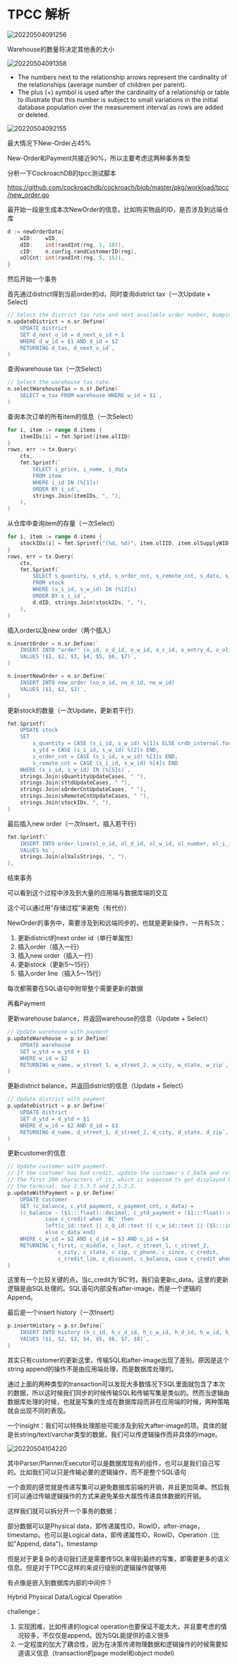 # TPCC 解析

![20220504091256](https://picsheep.oss-cn-beijing.aliyuncs.com/pic/20220504091256.png)

Warehouse的数量将决定其他表的大小

![20220504091358](https://picsheep.oss-cn-beijing.aliyuncs.com/pic/20220504091358.png)

* The numbers next to the relationship arrows represent the cardinality of the relationships (average number of children per parent).
* The plus (+) symbol is used after the cardinality of a relationship or table to illustrate that this number is subject to small variations in the initial database population over the measurement interval as rows are added or deleted.

![20220504092155](https://picsheep.oss-cn-beijing.aliyuncs.com/pic/20220504092155.png)

最大情况下New-Order占45%

New-Order和Payment共接近90%，所以主要考虑这两种事务类型

分析一下CockroachDB的tpcc测试脚本

https://github.com/cockroachdb/cockroach/blob/master/pkg/workload/tpcc/new_order.go

最开始一段是生成本次NewOrder的信息，比如购买物品的ID，是否涉及到远端仓库

```go
d := newOrderData{
    wID:    wID,
    dID:    int(randInt(rng, 1, 10)),
    cID:    n.config.randCustomerID(rng),
    oOlCnt: int(randInt(rng, 5, 15)),
}
```

然后开始一个事务

首先通过district得到当前order的id，同时查询district tax（一次Update + Select)

```go
// Select the district tax rate and next available order number, bumping it.
n.updateDistrict = n.sr.Define(`
    UPDATE district
    SET d_next_o_id = d_next_o_id + 1
    WHERE d_w_id = $1 AND d_id = $2
    RETURNING d_tax, d_next_o_id`,
)
```

查询warehouse tax（一次Select）

```go
// Select the warehouse tax rate.
n.selectWarehouseTax = n.sr.Define(`
    SELECT w_tax FROM warehouse WHERE w_id = $1`,
)
```

查询本次订单的所有item的信息（一次Select）

```go
for i, item := range d.items {
    itemIDs[i] = fmt.Sprint(item.olIID)
}
rows, err := tx.Query(
    ctx,
    fmt.Sprintf(`
        SELECT i_price, i_name, i_data
        FROM item
        WHERE i_id IN (%[1]s)
        ORDER BY i_id`,
        strings.Join(itemIDs, ", "),
    ),
)
```

从仓库中查询item的存量（一次Select）

```go
for i, item := range d.items {
    stockIDs[i] = fmt.Sprintf("(%d, %d)", item.olIID, item.olSupplyWID)
}
rows, err = tx.Query(
    ctx,
    fmt.Sprintf(`
        SELECT s_quantity, s_ytd, s_order_cnt, s_remote_cnt, s_data, s_dist_%02[1]d
        FROM stock
        WHERE (s_i_id, s_w_id) IN (%[2]s)
        ORDER BY s_i_id`,
        d.dID, strings.Join(stockIDs, ", "),
    ),
)
```

插入order以及new order（两个插入）

```go
n.insertOrder = n.sr.Define(`
    INSERT INTO "order" (o_id, o_d_id, o_w_id, o_c_id, o_entry_d, o_ol_cnt, o_all_local)
    VALUES ($1, $2, $3, $4, $5, $6, $7)`,
)

n.insertNewOrder = n.sr.Define(`
    INSERT INTO new_order (no_o_id, no_d_id, no_w_id)
    VALUES ($1, $2, $3)`,
)

```

更新stock的数量（一次Update，更新若干行）

```go
fmt.Sprintf(`
    UPDATE stock
    SET
        s_quantity = CASE (s_i_id, s_w_id) %[1]s ELSE crdb_internal.force_error('', 'unknown case') END,
        s_ytd = CASE (s_i_id, s_w_id) %[2]s END,
        s_order_cnt = CASE (s_i_id, s_w_id) %[3]s END,
        s_remote_cnt = CASE (s_i_id, s_w_id) %[4]s END
    WHERE (s_i_id, s_w_id) IN (%[5]s)`,
    strings.Join(sQuantityUpdateCases, " "),
    strings.Join(sYtdUpdateCases, " "),
    strings.Join(sOrderCntUpdateCases, " "),
    strings.Join(sRemoteCntUpdateCases, " "),
    strings.Join(stockIDs, ", "),
)
```

最后插入new order（一次Insert，插入若干行）
```go
fmt.Sprintf(`
    INSERT INTO order_line(ol_o_id, ol_d_id, ol_w_id, ol_number, ol_i_id, ol_supply_w_id, ol_quantity, ol_amount, ol_dist_info)
    VALUES %s`,
    strings.Join(olValsStrings, ", "),
),
```

结束事务

可以看到这个过程中涉及到大量的应用端与数据库端的交互

这个可以通过用“存储过程”来避免（有代价）

NewOrder的事务中，需要涉及到和远端同步的，也就是更新操作，一共有5次：
1. 更新district的next order id（单行单属性）
2. 插入order（插入一行）
3. 插入new order（插入一行）
4. 更新stock（更新5～15行）
5. 插入order line（插入5～15行）

每次都需要在SQL语句中附带整个需要更新的数据


再看Payment

更新warehouse balance，并返回warehouse的信息（Update + Select）

```go
// Update warehouse with payment
p.updateWarehouse = p.sr.Define(`
    UPDATE warehouse
    SET w_ytd = w_ytd + $1
    WHERE w_id = $2
    RETURNING w_name, w_street_1, w_street_2, w_city, w_state, w_zip`,
)
```

更新district balance，并返回district的信息（Update + Select）

```go
// Update district with payment
p.updateDistrict = p.sr.Define(`
    UPDATE district
    SET d_ytd = d_ytd + $1
    WHERE d_w_id = $2 AND d_id = $3
    RETURNING d_name, d_street_1, d_street_2, d_city, d_state, d_zip`,
)
```

更新customer的信息

```go
// Update customer with payment.
// If the customer has bad credit, update the customer's C_DATA and return
// the first 200 characters of it, which is supposed to get displayed by
// the terminal. See 2.5.3.3 and 2.5.2.2.
p.updateWithPayment = p.sr.Define(`
    UPDATE customer
    SET (c_balance, c_ytd_payment, c_payment_cnt, c_data) =
    (c_balance - ($1:::float)::decimal, c_ytd_payment + ($1:::float)::decimal, c_payment_cnt + 1,
            case c_credit when 'BC' then
            left(c_id::text || c_d_id::text || c_w_id::text || ($5:::int)::text || ($6:::int)::text || ($1:::float)::text || c_data, 500)
            else c_data end)
    WHERE c_w_id = $2 AND c_d_id = $3 AND c_id = $4
    RETURNING c_first, c_middle, c_last, c_street_1, c_street_2,
                c_city, c_state, c_zip, c_phone, c_since, c_credit,
                c_credit_lim, c_discount, c_balance, case c_credit when 'BC' then left(c_data, 200) else '' end`,
)
```

这里有一个比较关键的点，当c_credit为'BC'时，我们会更新c_data。这里的更新逻辑是由SQL处理的。SQL语句内部没有after-image，而是一个逻辑的Append。

最后是一个insert history（一次Insert）

```go
p.insertHistory = p.sr.Define(`
    INSERT INTO history (h_c_id, h_c_d_id, h_c_w_id, h_d_id, h_w_id, h_amount, h_date, h_data)
    VALUES ($1, $2, $3, $4, $5, $6, $7, $8)`,
)
```

其实只有customer的更新这里，传输SQL和after-image出现了差别。原因是这个string append的操作不是由应用端处理，而是数据库处理的。

通过上面的两种类型的transaction可以发现大多数情况下SQL里面就包含了本次的数据，所以这时候我们同步的时候传输SQL和传输写集是类似的。然而当逻辑由数据库处理的时候，也就是写集的生成在数据库段而非在应用端的时候，两种策略就会出现不同的表现。

一个insight：我们可以特殊处理那些可能涉及到较大after-image的项。具体的就是长string/text/varchar类型的数据，我们可以传逻辑操作而非具体的image。

![20220504104220](https://picsheep.oss-cn-beijing.aliyuncs.com/pic/20220504104220.png)

其中Parser/Planner/Executor可以是数据库现有的组件，也可以是我们自己写的。比如我们可以只是传输必要的逻辑操作，而不是整个SQL语句

一个直观的感觉就是传递写集可以避免数据库前端的开销，并且更加简单。然后我们可以通过传输逻辑操作的方式来避免某些大属性传递具体数据的开销。

这样我们就可以拆分开一个事务的数据：

部分数据可以是Physical data，即传递属性ID，RowID，after-image，timestamp。也可以是Logical data，即传递属性ID，RowID，Operation（比如"Append, data")，timestamp

但是对于更复杂的语句我们还是需要传SQL来得到最终的写集，即需要更多的语义信息。但是对于TPCC这样的来说行级别的逻辑操作就够用

有点像是嵌入到数据库内部的中间件？

Hybrid Physical Data/Logical Operation

challenge：
1. 实现困难，比如传递的logical operation也要保证不能太大，并且要考虑的情况较多，不仅仅是append。因为SQL能提供的语义很多
2. 一定程度的加大了耦合性，因为在决策传递物理数据和逻辑操作的时候需要知道语义信息（transaction的page model和object model)

